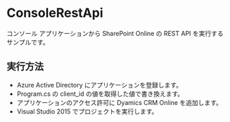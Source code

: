 ﻿# ConsoleRestApi

コンソール アプリケーションから SharePoint Online の REST API を実行するサンプルです。

## 実行方法

* Azure Active Directory にアプリケーションを登録します。
* Program.cs の client_id の値を取得した値で書き換えます。
* アプリケーションのアクセス許可に Dyamics CRM Online を追加します。
* Visual Studio 2015 でプロジェクトを実行します。
